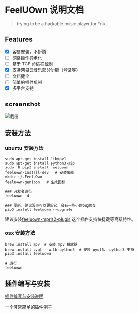 # FeelUOwn 说明文档

> trying to be a hackable music player for \*nix

## Features

- [x] 容易安装，不折腾
- [ ] 网络操作异步化
- [ ] 基于 TCP 的远程控制
- [x] 支持网易云音乐部分功能（登录等）
- [ ] 文档健全
- [ ] 简单的插件机制
- [x] 多平台支持

## screenshot
![截图](https://cloud.githubusercontent.com/assets/4962134/17672685/235ae556-6350-11e6-98c6-1f18051e5da1.png)

## 安装方法

### ubuntu 安装方法

```shell
sudo apt-get install libmpv1
sudo apt-get install python3-pip
sudo -H pip3 install feeluown
feeluown-install-dev   # 安装依赖
mkdir ~/.FeelUOwn
feeluown-genicon   # 生成图标

### 开发者运行
feeluown -d

### 更新，建议没事可以更新它，会有一些小的bug修复
pip3 install feeluown --upgrade
```

建议安装[feeluown-mpris2-plugin](https://github.com/cosven/feeluown-mpris2-plugin.git) 这个插件支持快捷键等高级特性。

### osx 安装方法

```shell
brew install mpv  # 安装 mpv 播放器
brew install pyqt --with-python3  # 安装 pyqt5， python3 支持
pip3 install feeluown

# 运行
feeluown
```

## 插件编写与安装
[插件编写与安装说明](https://github.com/cosven/FeelUOwn/issues/148)

一个非常[简单的插件例子](https://gist.github.com/cosven/7a746fa61f94a4c83cb6bf654cea6bf8)
